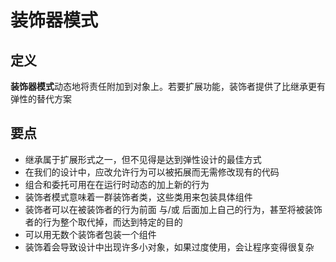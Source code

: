 # 装饰器模式
## 定义
**装饰器模式**动态地将责任附加到对象上。若要扩展功能，装饰者提供了比继承更有弹性的替代方案

## 要点
 - 继承属于扩展形式之一，但不见得是达到弹性设计的最佳方式
 - 在我们的设计中，应改允许行为可以被拓展而无需修改现有的代码
 - 组合和委托可用在在运行时动态的加上新的行为
 - 装饰者模式意味着一群装饰者类，这些类用来包装具体组件
 - 装饰者可以在被装饰者的行为前面 与/或 后面加上自己的行为，甚至将被装饰者的行为整个取代掉，而达到特定的目的
 - 可以用无数个装饰者包装一个组件
 - 装饰着会导致设计中出现许多小对象，如果过度使用，会让程序变得很复杂